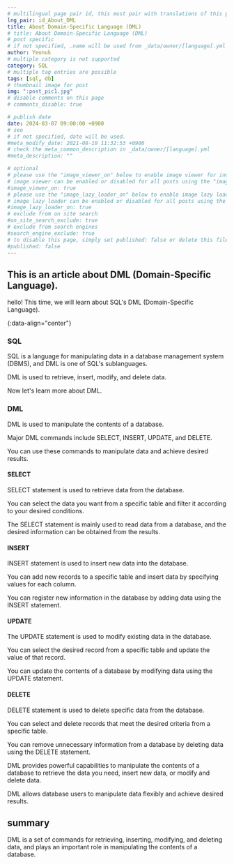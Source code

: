 ```yaml
---
# multilingual page pair id, this must pair with translations of this page. (This name must be unique)
lng_pair: id_About_DML
title: About Domain-Specific Language (DML)
# title: About Domain-Specific Language (DML)
# post specific
# if not specified, .name will be used from _data/owner/[language].yml
author: Yeonuk
# multiple category is not supported
category: SQL
# multiple tag entries are possible
tags: [sql, db]
# thumbnail image for post
img: ":post_pic1.jpg"
# disable comments on this page
# comments_disable: true

# publish date
date: 2024-03-07 09:00:00 +0900
# seo
# if not specified, date will be used.
#meta_modify_date: 2021-08-10 11:32:53 +0900
# check the meta_common_description in _data/owner/[language].yml
#meta_description: ""

# optional
# please use the "image_viewer_on" below to enable image viewer for individual pages or posts (_posts/ or [language]/_posts folders).
# image viewer can be enabled or disabled for all posts using the "image_viewer_posts: true" setting in _data/conf/main.yml.
#image_viewer_on: true
# please use the "image_lazy_loader_on" below to enable image lazy loader for individual pages or posts (_posts/ or [language]/_posts folders).
# image lazy loader can be enabled or disabled for all posts using the "image_lazy_loader_posts: true" setting in _data/conf/main.yml.
#image_lazy_loader_on: true
# exclude from on site search
#on_site_search_exclude: true
# exclude from search engines
#search_engine_exclude: true
# to disable this page, simply set published: false or delete this file
#published: false
---
```


<!-- outline-start -->

## This is an article about DML (Domain-Specific Language).

hello! This time, we will learn about SQL's DML (Domain-Specific Language).

{:data-align="center"}

<!-- outline-end -->

### SQL

SQL is a language for manipulating data in a database management system (DBMS), and DML is one of SQL's sublanguages.

DML is used to retrieve, insert, modify, and delete data.

Now let's learn more about DML.

### DML

DML is used to manipulate the contents of a database.

Major DML commands include SELECT, INSERT, UPDATE, and DELETE.

You can use these commands to manipulate data and achieve desired results.

#### SELECT

SELECT statement is used to retrieve data from the database.

You can select the data you want from a specific table and filter it according to your desired conditions.

The SELECT statement is mainly used to read data from a database, and the desired information can be obtained from the results.

#### INSERT

INSERT statement is used to insert new data into the database.

You can add new records to a specific table and insert data by specifying values for each column.

You can register new information in the database by adding data using the INSERT statement.

#### UPDATE

The UPDATE statement is used to modify existing data in the database.

You can select the desired record from a specific table and update the value of that record.

You can update the contents of a database by modifying data using the UPDATE statement.

#### DELETE

DELETE statement is used to delete specific data from the database.

You can select and delete records that meet the desired criteria from a specific table.

You can remove unnecessary information from a database by deleting data using the DELETE statement.

DML provides powerful capabilities to manipulate the contents of a database to retrieve the data you need, insert new data, or modify and delete data.

DML allows database users to manipulate data flexibly and achieve desired results.

## summary

DML is a set of commands for retrieving, inserting, modifying, and deleting data, and plays an important role in manipulating the contents of a database.
